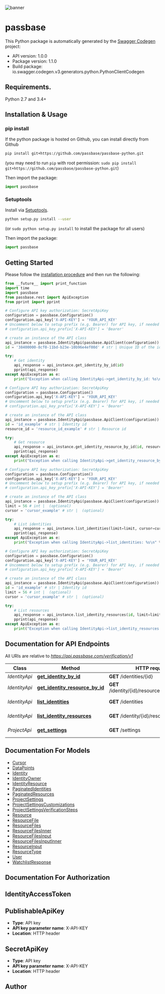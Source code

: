![banner](https://passbase-sdk-banner.netlify.app/python.png)

# passbase

This Python package is automatically generated by the [Swagger Codegen](https://github.com/swagger-api/swagger-codegen) project:

- API version: 1.0.0
- Package version: 1.1.0
- Build package: io.swagger.codegen.v3.generators.python.PythonClientCodegen

## Requirements.

Python 2.7 and 3.4+

## Installation & Usage
### pip install

If the python package is hosted on Github, you can install directly from Github

```sh
pip install git+https://github.com/passbase/passbase-python.git
```
(you may need to run `pip` with root permission: `sudo pip install git+https://github.com/passbase/passbase-python.git`)

Then import the package:
```python
import passbase 
```

### Setuptools

Install via [Setuptools](http://pypi.python.org/pypi/setuptools).

```sh
python setup.py install --user
```
(or `sudo python setup.py install` to install the package for all users)

Then import the package:
```python
import passbase
```

## Getting Started

Please follow the [installation procedure](#installation--usage) and then run the following:

```python
from __future__ import print_function
import time
import passbase
from passbase.rest import ApiException
from pprint import pprint

# Configure API key authorization: SecretApiKey
configuration = passbase.Configuration()
configuration.api_key['X-API-KEY'] = 'YOUR_API_KEY'
# Uncomment below to setup prefix (e.g. Bearer) for API key, if needed
# configuration.api_key_prefix['X-API-KEY'] = 'Bearer'

# create an instance of the API class
api_instance = passbase.IdentityApi(passbase.ApiClient(configuration))
id = '38400000-8cf0-11bd-b23e-10b96e4ef00d' # str | Unique ID of the identity to return

try:
    # Get identity
    api_response = api_instance.get_identity_by_id(id)
    pprint(api_response)
except ApiException as e:
    print("Exception when calling IdentityApi->get_identity_by_id: %s\n" % e)

# Configure API key authorization: SecretApiKey
configuration = passbase.Configuration()
configuration.api_key['X-API-KEY'] = 'YOUR_API_KEY'
# Uncomment below to setup prefix (e.g. Bearer) for API key, if needed
# configuration.api_key_prefix['X-API-KEY'] = 'Bearer'

# create an instance of the API class
api_instance = passbase.IdentityApi(passbase.ApiClient(configuration))
id = 'id_example' # str | Identity id
resource_id = 'resource_id_example' # str | Resource id

try:
    # Get resource
    api_response = api_instance.get_identity_resource_by_id(id, resource_id)
    pprint(api_response)
except ApiException as e:
    print("Exception when calling IdentityApi->get_identity_resource_by_id: %s\n" % e)

# Configure API key authorization: SecretApiKey
configuration = passbase.Configuration()
configuration.api_key['X-API-KEY'] = 'YOUR_API_KEY'
# Uncomment below to setup prefix (e.g. Bearer) for API key, if needed
# configuration.api_key_prefix['X-API-KEY'] = 'Bearer'

# create an instance of the API class
api_instance = passbase.IdentityApi(passbase.ApiClient(configuration))
limit = 56 # int |  (optional)
cursor = 'cursor_example' # str |  (optional)

try:
    # List identities
    api_response = api_instance.list_identities(limit=limit, cursor=cursor)
    pprint(api_response)
except ApiException as e:
    print("Exception when calling IdentityApi->list_identities: %s\n" % e)

# Configure API key authorization: SecretApiKey
configuration = passbase.Configuration()
configuration.api_key['X-API-KEY'] = 'YOUR_API_KEY'
# Uncomment below to setup prefix (e.g. Bearer) for API key, if needed
# configuration.api_key_prefix['X-API-KEY'] = 'Bearer'

# create an instance of the API class
api_instance = passbase.IdentityApi(passbase.ApiClient(configuration))
id = 'id_example' # str | Identity id
limit = 56 # int |  (optional)
cursor = 'cursor_example' # str |  (optional)

try:
    # List resources
    api_response = api_instance.list_identity_resources(id, limit=limit, cursor=cursor)
    pprint(api_response)
except ApiException as e:
    print("Exception when calling IdentityApi->list_identity_resources: %s\n" % e)
```

## Documentation for API Endpoints

All URIs are relative to *https://api.passbase.com/verification/v1*

Class | Method | HTTP request | Description
------------ | ------------- | ------------- | -------------
*IdentityApi* | [**get_identity_by_id**](docs/IdentityApi.md#get_identity_by_id) | **GET** /identities/{id} | Get identity
*IdentityApi* | [**get_identity_resource_by_id**](docs/IdentityApi.md#get_identity_resource_by_id) | **GET** /identity/{id}/resources/{resource_id} | Get resource
*IdentityApi* | [**list_identities**](docs/IdentityApi.md#list_identities) | **GET** /identities | List identities
*IdentityApi* | [**list_identity_resources**](docs/IdentityApi.md#list_identity_resources) | **GET** /identity/{id}/resources | List resources
*ProjectApi* | [**get_settings**](docs/ProjectApi.md#get_settings) | **GET** /settings | Get project settings

## Documentation For Models

 - [Cursor](docs/Cursor.md)
 - [DataPoints](docs/DataPoints.md)
 - [Identity](docs/Identity.md)
 - [IdentityOwner](docs/IdentityOwner.md)
 - [IdentityResource](docs/IdentityResource.md)
 - [PaginatedIdentities](docs/PaginatedIdentities.md)
 - [PaginatedResources](docs/PaginatedResources.md)
 - [ProjectSettings](docs/ProjectSettings.md)
 - [ProjectSettingsCustomizations](docs/ProjectSettingsCustomizations.md)
 - [ProjectSettingsVerificationSteps](docs/ProjectSettingsVerificationSteps.md)
 - [Resource](docs/Resource.md)
 - [ResourceFile](docs/ResourceFile.md)
 - [ResourceFiles](docs/ResourceFiles.md)
 - [ResourceFilesInner](docs/ResourceFilesInner.md)
 - [ResourceFilesInput](docs/ResourceFilesInput.md)
 - [ResourceFilesInputInner](docs/ResourceFilesInputInner.md)
 - [ResourceInput](docs/ResourceInput.md)
 - [ResourceType](docs/ResourceType.md)
 - [User](docs/User.md)
 - [WatchlistResponse](docs/WatchlistResponse.md)

## Documentation For Authorization


## IdentityAccessToken


## PublishableApiKey

- **Type**: API key
- **API key parameter name**: X-API-KEY
- **Location**: HTTP header

## SecretApiKey

- **Type**: API key
- **API key parameter name**: X-API-KEY
- **Location**: HTTP header


## Author



